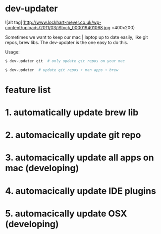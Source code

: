 # dev-updater


![alt tag](http://www.lockhart-meyer.co.uk/wp-content/uploads/2011/03/iStock_000019401068.jpg =400x200) 

Sometimes we want to keep our mac | laptop up to date easily, like git repos, brew libs. The dev-updater is the one easy to do this. 

Usage:
```bash
$ dev-updater git  # only update git repos on your mac

$ dev-updater  # update git repos + man apps + brew 
```

# feature list
# 1. automatically update brew lib
# 2. automacically update git repo
# 3. automacically update all apps on mac (developing)
# 4. automacically update IDE plugins
# 5. automacically update OSX (developing)
